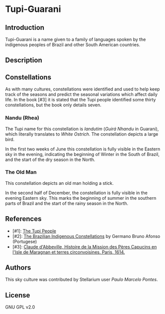 # Tupi-Guarani

## Introduction

Tupi-Guarani is a name given to a family of languages spoken by the indigenous peoples of Brazil and other South American countries.

## Description

## Constellations

As with many cultures, constellations were identified and used to help keep track of the seasons and predict the seasonal variations which affect daily life. In the book [#3] it is stated that the Tupi people identified some thirty constellations, but the book only details seven.

### Nandu (Rhea)

The Tupi name for this constellation is *Iandutim* (*Guirá Nhandu* in Guarani), which literally translates to *White Ostrich*. The constellation depicts a large bird. 

In the first two weeks of June this constellation is fully visible in the Eastern sky in the evening, indicating the beginning of Winter in the South of Brazil, and the start of the dry season in the North.

### The Old Man

This constellation depicts an old man holding a stick.

In the second half of December, the constellation is fully visible in the evening Eastern sky. This marks the beginning of summer in the southern parts of Brazil and the start of the rainy season in the North.

## References

 - [#1]: [The Tupi People](http://en.wikipedia.org/wiki/Tupi_people)
 - [#2]: [The Brazilian Indigenous Constellations](http://www.telescopiosnaescola.pro.br/indigenas.pdf) by Germano Bruno Afonso (Portugese)
 - [#3]: [Claude d'Abbeville, Histoire de la Mission des Pères Capucins en l'Isle de Maragnan et terres circonvoisines. Paris, 1614.](http://gallica.bnf.fr/ark:/12148/btv1b86057861)

## Authors

This sky culture was contributed by Stellarium user *Paulo Marcelo Pontes*.

## License

GNU GPL v2.0
